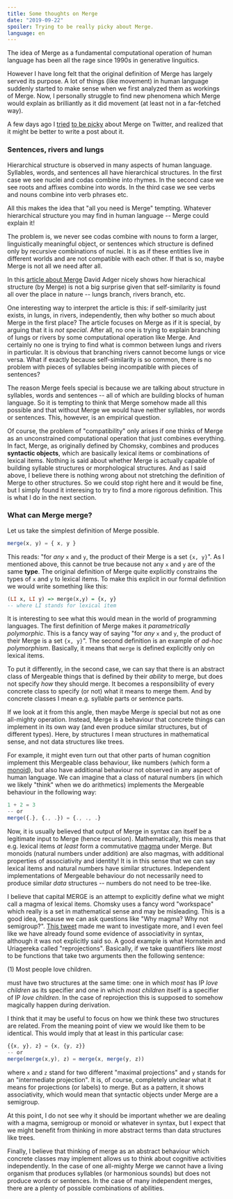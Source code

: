 ```yaml
---
title: Some thoughts on Merge
date: "2019-09-22"
spoiler: Trying to be really picky about Merge.
language: en
---
```


The idea of Merge as a fundamental computational operation of human language has been all the rage since 1990s in generative linguitics.

However I have long felt that the original definition of Merge has largely served its purpose. A lot of things (like movement) in human language suddenly started to make sense when we first analyzed them as workings of Merge. Now, I personally struggle to find new phenomena which Merge would explain as brilliantly as it did movement (at least not in a far-fetched way).

A few days ago I [tried](https://twitter.com/maaiiya8/status/1172450475976712192) [to be picky](https://twitter.com/maaiiya8/status/1172460087387934720) about Merge on Twitter, and realized that it might be better to write a post about it.

### Sentences, rivers and lungs

Hierarchical structure is observed in many aspects of human language. Syllables, words, and sentences all have hierarchical structures. In the first case we see nuclei and codas combine into rhymes. In the second case we see roots and affixes combine into words. In the third case we see verbs and nouns combine into verb phrases etc.

All this makes the idea that "all you need is Merge" tempting. Whatever hierarchical structure you may find in human language -- Merge could explain it!

The problem is, we never see codas combine with nouns to form a larger, linguistically meaningful object, or sentences which structure is defined only by recursive combinations of nuclei. It is as if these entities live in different worlds and are not compatible with each other. If that is so, maybe Merge is not all we need after all.

In this [article about Merge](https://nautil.us/issue/76/language/this-simple-structure-unites-all-human-languages) David Adger nicely shows how hierachical structure (by Merge) is not a big surprise given that self-similarity is found all over the place in nature -- lungs branch, rivers branch, etc.

One interesting way to interpret the article is this: if self-similarity just exists, in lungs, in rivers, independently, then why bother so much about Merge in the first place? The article focuses on Merge as if it is special, by arguing that it is _not special_. After all, no one is trying to explain branching of lungs or rivers by some computational operation like Merge. And certainly no one is trying to find what is common between lungs and rivers in particular. It is obvious that branching rivers cannot become lungs or vice versa. What if exactly because self-similarity is so common, there is no problem with pieces of syllables being incompatible with pieces of sentences?

The reason Merge feels special is because we are talking about structure in syllables, words and sentences -- all of which are building blocks of human language. So it is tempting to think that Merge somehow made all this possible and that without Merge we would have neither syllables, nor words or sentences. This, however, is an empirical question.

Of course, the problem of "compatibility" only arises if one thinks of Merge as an unconstrained computational operation that just combines everything. In fact, Merge, as originally defined by Chomsky, combines and produces **syntactic objects**, which are basically lexical items or combinations of lexical items. Nothing is said about whether Merge is actually capable of building syllable structures or morphological structures. And as I said above, I believe there is nothing wrong about not stretching the definition of Merge to other structures. So we could stop right here and it would be fine, but I simply found it interesing to try to find a more rigorous definition. This is what I do in the next section.

### What can Merge merge?

Let us take the simplest definition of Merge possible.

```javascript
merge(x, y) = { x, y }
```

This reads: "for _any_ `x` and `y`, the product of their Merge is a set `{x, y}`". As I mentioned above, this cannot be true because not any `x` and `y` are of the same **type**. The original definition of Merge quite explicitly constrains the types of `x` and `y` to lexical items. To make this explicit in our formal definition we would write something like this:

```haskell
(LI x, LI y) => merge(x,y) = {x, y}
-- where LI stands for lexical item
```

It is interesting to see what this would mean in the world of programming languages. The first definition of Merge makes it _parametrically polymorphic_. This is a fancy way of saying "for _any_ `x` and `y`, the product of their Merge is a set `{x, y}`". The second definition is an example of _ad-hoc polymorphism_. Basically, it means that `merge` is defined explicitly only on lexical items.

To put it differently, in the second case, we can say that there is an abstract class of Mergeable things that is defined by their _ability_ to merge, but does not specify _how_ they should merge. It becomes a responsibility of every concrete class to specify (or not) what it means to merge them. And by concrete classes I mean e.g. syllable parts or sentence parts.

If we look at it from this angle, then maybe Merge _is_ special but not as one all-mighty operation. Instead, Merge is a behaviour that concrete things can implement in its own way (and even produce similar structures, but of different types). Here, by structures I mean structures in mathematical sense, and not data structures like trees.

For example, it might even turn out that other parts of human cognition implement this Mergeable class behaviour, like numbers (which form a [monoid](https://en.wikipedia.org/wiki/Monoid)), but also have additional behaviour not observed in any aspect of human language. We can imagine that a class of natural numbers (in which we likely "think" when we do arithmetics) implements the Mergeable behaviour in the following way:

```javascript
1 + 2 = 3
-- or
merge({.}, {., .}) = {., ., .}
```

Now, it is usually believed that output of Merge in syntax can itself be a legitimate input to Merge (hence recursion). Mathematically, this means that e.g. lexical items _at least_ form a commutative [magma](<https://en.wikipedia.org/wiki/Magma_(algebra)>) under Merge. But monoids (natural numbers under addition) are also magmas, with additional properties of associativity and identity! It is in this sense that we can say lexical items and natural numbers have similar structures. Independent implementations of Mergeable behaviour do not necessarily need to produce similar _data_ structures -- numbers do not need to be tree-like.

I believe that capital MERGE is an attempt to explicitly define what we might call a magma of lexical items. Chomsky uses a fancy word "workspace" which really is a set in mathematical sense and may be misleading. This is a good idea, because we can ask questions like "Why magma? Why not semigroup?". [This tweet](https://twitter.com/davidadger/status/1172465989201608704) made me want to investigate more, and I even feel like we have already found some evidence of associativity in syntax, although it was not explicitly said so. A good example is what Hornstein and Uriagereka called "reprojections". Basically, if we take quantifiers like _most_ to be functions that take two arguments then the following sentence:

(1) Most people love children.

must have two structures at the same time: one in which _most_ has IP _love children_ as its specifier and one in which _most children_ itself is a specifier of IP _love children_. In the case of reprojection this is supposed to somehow magically happen during derivation.

I think that it may be useful to focus on how we think these two structures are related. From the meaning point of view we would like them to be identical. This would imply that at least in this particular case:

```javascript
{{x, y}, z} = {x, {y, z}}
-- or
merge(merge(x,y), z) = merge(x, merge(y, z))
```

where `x` and `z` stand for two different "maximal projections" and `y` stands for an "intermediate projection". It is, of course, completely unclear what it means for projections (or labels) to merge. But as a pattern, it shows associativity, which would mean that syntactic objects under Merge are a semigroup.

At this point, I do not see why it should be important whether we are dealing with a magma, semigroup or monoid or whatever in syntax, but I expect that we might benefit from thinking in more abstract terms than data structures like trees.

Finally, I believe that thinking of merge as an abstract behaviour which concrete classes may implement allows us to think about cognitive activities independently. In the case of one all-mighty Merge we cannot have a living organism that produces syllables (or harmonious sounds) but does not produce words or sentences. In the case of many independent merges, there are a plenty of possible combinations of abilities.
